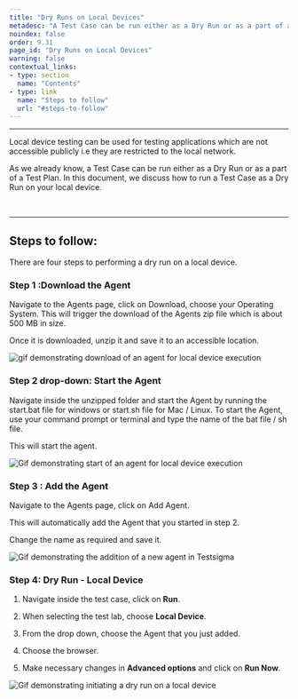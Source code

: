 ```yaml
---
title: "Dry Runs on Local Devices"
metadesc: "A Test Case can be run either as a Dry Run or as a part of a Test Plan. Learn how to perform dry runs on local devices in Testsigma."
noindex: false
order: 9.31
page_id: "Dry Runs on Local Devices"
warning: false
contextual_links:
- type: section
  name: "Contents" 
- type: link
  name: "Steps to follow"
  url: "#steps-to-follow"
---
```


---


Local device testing can be used for testing applications which are not accessible publicly i.e they are restricted to the local network.

As we already know, a Test Case can be run either as a Dry Run or as a part of a Test Plan. In this document, we discuss how to run a Test Case as a Dry Run on your local device.

&emsp;

---
## **Steps to follow:**
There are four steps to performing a dry run on a local device.

### Step 1 :Download the Agent
Navigate to the Agents page, click on Download, choose your Operating System. This will trigger the download of the Agents zip file which is about 500 MB in size.

Once it is downloaded, unzip it and save it to an accessible location.

![gif demonstrating download of an agent for local device execution ](https://s3.amazonaws.com/static-docs.testsigma.com/new_images/projects/applications/agentdownload.gif)


### Step 2 drop-down: Start the Agent
Navigate inside the unzipped folder and start the Agent by running the start.bat file for windows or start.sh file for Mac / Linux. To start the Agent, use your command prompt or terminal and type the name of the bat file / sh file.

This will start the agent.

![Gif demonstrating start of an agent for local device execution](https://docs.testsigma.com/images/dry-runs-on-local-devices/agentstart.gif)


### Step 3 : Add the Agent

Navigate to the Agents page, click on Add Agent.

This will automatically add the Agent that you started in step 2. 

Change the name as required and save it.

![Gif demonstrating the addition of a new agent in Testsigma](https://docs.testsigma.com/images/dry-runs-on-local-devices/addagent.gif)



### Step 4: Dry Run - Local Device

1. Navigate inside the test case, click on **Run**.
   
2. When selecting the test lab, choose **Local Device**.
   
3. From the drop down, choose the Agent that you just added.
   
4. Choose the browser.
   
5. Make necessary changes in **Advanced options** and click on **Run Now**.


![Gif demonstrating initiating a dry run on a local device](https://docs.testsigma.com/images/dry-runs-on-local-devices/gif-dry-run-on-local-devie.gif)


